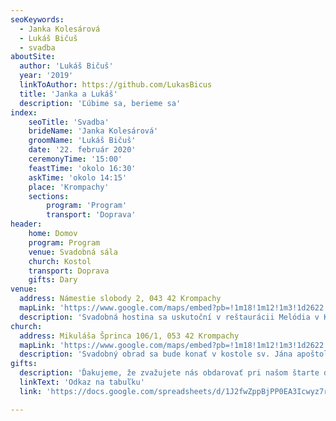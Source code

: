```yaml
---
seoKeywords:
  - Janka Kolesárová
  - Lukáš Bičuš
  - svadba
aboutSite:
  author: 'Lukáš Bičuš'
  year: '2019'
  linkToAuthor: https://github.com/LukasBicus
  title: 'Janka a Lukáš'
  description: 'Ľúbime sa, berieme sa'
index:
    seoTitle: 'Svadba'
    brideName: 'Janka Kolesárová'
    groomName: 'Lukáš Bičuš'
    date: '22. február 2020'
    ceremonyTime: '15:00'
    feastTime: 'okolo 16:30'
    askTime: 'okolo 14:15'
    place: 'Krompachy'
    sections:
        program: 'Program'
        transport: 'Doprava'
header:
    home: Domov
    program: Program
    venue: Svadobná sála
    church: Kostol
    transport: Doprava
    gifts: Dary
venue:
  address: Námestie slobody 2, 043 42 Krompachy
  mapLink: 'https://www.google.com/maps/embed?pb=!1m18!1m12!1m3!1d2622.239089695601!2d20.872095015676305!3d48.910836879292695!2m3!1f0!2f0!3f0!3m2!1i1024!2i768!4f13.1!3m3!1m2!1s0x473e5796804fd855%3A0x6404ed280cc5337d!2zUmXFoXRhdXLDoWNpYSBNZWzDs2RpYQ!5e0!3m2!1ssk!2ssk!4v1563530765460!5m2!1ssk!2ssk'
  description: 'Svadobná hostina sa uskutoční v reštaurácii Melódia v Krompachoch. Tešíme sa na Vás :-)'
church:
  address: Mikuláša Šprinca 106/1, 053 42 Krompachy
  mapLink: 'https://www.google.com/maps/embed?pb=!1m18!1m12!1m3!1d2622.2865553570223!2d20.87150745124026!3d48.909932479190864!2m3!1f0!2f0!3f0!3m2!1i1024!2i768!4f13.1!3m3!1m2!1s0x473e5795e0cf9e71%3A0x6b71498ecc6c33!2zUsOtbXNrb2thdG9sw61ja3kga29zdG9sIHN2w6R0w6lobyBKw6FuYSBFdmFuamVsaXN0dQ!5e0!3m2!1ssk!2ssk!4v1570866815480!5m2!1ssk!2ssk'
  description: 'Svadobný obrad sa bude konať v kostole sv. Jána apoštola a evanielistu v Krompachoch. Ďakujeme za Vaše modlitby :-)'
gifts:
  description: 'Ďakujeme, že zvažujete nás obdarovať pri našom štarte do spoločného života. Tento excel robíme s cieľom pomôcť vám vybrať originálny dar a nám vyhnúť sa duplikátom.'
  linkText: 'Odkaz na tabuľku'
  link: 'https://docs.google.com/spreadsheets/d/1J2fwZppBjPP0EA3Icwyz7rbp5GokhAFp79W9t_e8mis/edit?usp=sharing'

---
```

